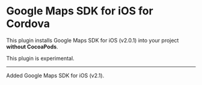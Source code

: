 # Google Maps SDK for iOS for Cordova

This plugin installs Google Maps SDK for iOS (v2.0.1) into your project **without CocoaPods**.

This plugin is experimental.

____
 
Added Google Maps SDK for iOS (v2.1).
